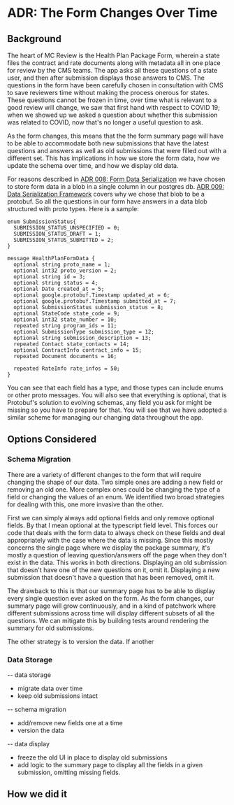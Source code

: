 # ADR: The Form Changes Over Time

## Background

The heart of MC Review is the Health Plan Package Form, wherein a state files the contract and rate documents along with metadata all in one place for review by the CMS teams. The app asks all these questions of a state user, and then after submission displays those answers to CMS. The questions in the form have been carefully chosen in consultation with CMS to save reviewers time without making the process onerous for states. These questions cannot be frozen in time, over time what is relevant to a good review will change, we saw that first hand with respect to COVID 19; when we showed up we asked a question about whether this submission was related to COVID, now that's no longer a useful question to ask. 

As the form changes, this means that the the form summary page will have to be able to accommodate both new submissions that have the latest questions and answers as well as old submissions that were filled out with a different set. This has implications in how we store the form data, how we update the schema over time, and how we display old data.

For reasons described in [ADR 008: Form Data Serialization](./008-form-data-serialization.md) we have chosen to store form data in a blob in a single column in our postgres db. [ADR 009: Data Serialization Framework](./009-data-serialization-framework.md) covers why we chose that blob to be a protobuf. So all the questions in our form have answers in a data blob structured with proto types. Here is a sample:

```
enum SubmissionStatus{
  SUBMISSION_STATUS_UNSPECIFIED = 0; 
  SUBMISSION_STATUS_DRAFT = 1; 
  SUBMISSION_STATUS_SUBMITTED = 2;
}

message HealthPlanFormData {
  optional string proto_name = 1;
  optional int32 proto_version = 2;
  optional string id = 3;
  optional string status = 4;
  optional Date created_at = 5;
  optional google.protobuf.Timestamp updated_at = 6;
  optional google.protobuf.Timestamp submitted_at = 7;
  optional SubmissionStatus submission_status = 8;
  optional StateCode state_code = 9;
  optional int32 state_number = 10;
  repeated string program_ids = 11;
  optional SubmissionType submission_type = 12;
  optional string submission_description = 13;
  repeated Contact state_contacts = 14;
  optional ContractInfo contract_info = 15;
  repeated Document documents = 16;

  repeated RateInfo rate_infos = 50;
}
```

You can see that each field has a type, and those types can include enums or other proto messages. You will also see that everything is optional, that is Protobuf's solution to evolving schemas, any field you ask for might be missing so you have to prepare for that. You will see that we have adopted a similar scheme for managing our changing data throughout the app. 

## Options Considered

### Schema Migration

There are a variety of different changes to the form that will require changing the shape of our data. Two simple ones are adding a new field or removing an old one. More complex ones could be changing the type of a field or changing the values of an enum. We identified two broad strategies for dealing with this, one more invasive than the other. 

First we can simply always add optional fields and only remove optional fields. By that I mean optional at the typescript field level. This forces our code that deals with the form data to always check on these fields and deal appropriately with the case where the data is missing. Since this mostly concerns the single page where we display the package summary, it's mostly a question of leaving question/answers off the page when they don't exist in the data. This works in both directions. Displaying an old submission that doesn't have one of the new questions on it, omit it. Displaying a new submission that doesn't have a question that has been removed, omit it. 

The drawback to this is that our summary page has to be able to display every single question ever asked on the form. As the form changes, our summary page will grow continuously, and in a kind of patchwork where different submissions across time will display different subsets of all the questions. We can mitigate this by building tests around rendering the summary for old submissions. 

The other strategy is to version the data. If another 


### Data Storage



-- data storage
* migrate data over time
* keep old submissions intact

-- schema migration
* add/remove new fields one at a time
* version the data 

-- data display 
* freeze the old UI in place to display old submissions
* add logic to the summary page to display all the fields in a given submission, omitting missing fields. 


## How we did it



